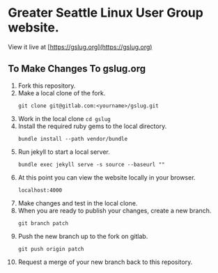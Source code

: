 # Greater Seattle Linux User Group website.  
View it live at [https://gslug.org](https://gslug.org)

## To Make Changes To gslug.org

1. Fork this repository.
1. Make a local clone of the fork.
    ```
    git clone git@gitlab.com:<yourname>/gslug.git
    ```
1. Work in the local clone `cd gslug`
1. Install the required ruby gems to the local directory.
    ```
	bundle install --path vendor/bundle
    ```
1. Run jekyll to start a local server.
    ```
	bundle exec jekyll serve -s source --baseurl ""
    ```
1. At this point you can view the website locally in your browser. 
    ```
	localhost:4000
    ```
1. Make changes and test in the local clone.
1. When you are ready to publish your changes, create a new branch.
    ```
    git branch patch
    ```
1. Push the new branch up to the fork on gitlab.
    ```
    git push origin patch
    ```
1. Request a merge of your new branch back to this repository.
